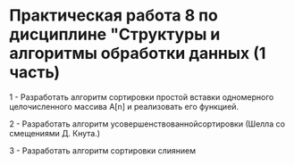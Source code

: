# Практическая работа 8 по дисциплине "Структуры и алгоритмы обработки данных (1 часть)

1 - Разработать алгоритм сортировки простой вставки одномерного целочисленного массива A[n] и реализовать его функцией.

2 - Разработать алгоритм усовершенствованнойсортировки (Шелла со смещениями Д. Кнута.)

3 - Разработать алгоритм сортировки слиянием
